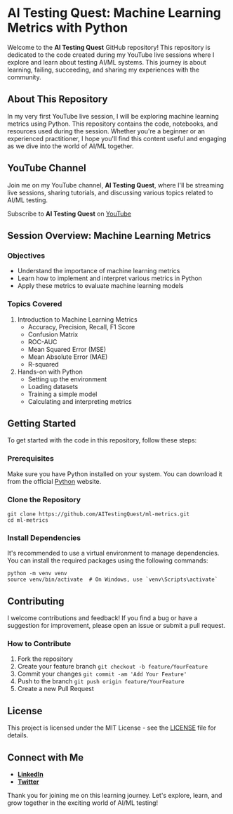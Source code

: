 # AI Testing Quest: Machine Learning Metrics with Python
Welcome to the **AI Testing Quest** GitHub repository! This repository is dedicated to the code created during my YouTube live sessions where I explore and learn about testing AI/ML systems. This journey is about learning, failing, succeeding, and sharing my experiences with the community.

## About This Repository
In my very first YouTube live session, I will be exploring machine learning metrics using Python. This repository contains the code, notebooks, and resources used during the session. Whether you're a beginner or an experienced practitioner, I hope you'll find this content useful and engaging as we dive into the world of AI/ML together.

## YouTube Channel
Join me on my YouTube channel, **AI Testing Quest**, where I'll be streaming live sessions, sharing tutorials, and discussing various topics related to AI/ML testing.

Subscribe to **AI Testing Quest** on [YouTube](https://www.youtube.com/@AITestingQuest)

## Session Overview: Machine Learning Metrics
### Objectives
- Understand the importance of machine learning metrics
- Learn how to implement and interpret various metrics in Python
- Apply these metrics to evaluate machine learning models
### Topics Covered
1. Introduction to Machine Learning Metrics
   - Accuracy, Precision, Recall, F1 Score
   - Confusion Matrix
   - ROC-AUC
   - Mean Squared Error (MSE)
   - Mean Absolute Error (MAE)
   - R-squared
2. Hands-on with Python
   - Setting up the environment
   - Loading datasets
   - Training a simple model
   - Calculating and interpreting metrics
## Getting Started
To get started with the code in this repository, follow these steps:

### Prerequisites
Make sure you have Python installed on your system. You can download it from the official [Python](https://www.python.org/) website.

### Clone the Repository
```console
git clone https://github.com/AITestingQuest/ml-metrics.git
cd ml-metrics
```
### Install Dependencies
It's recommended to use a virtual environment to manage dependencies. You can install the required packages using the following commands:

```console
python -m venv venv
source venv/bin/activate  # On Windows, use `venv\Scripts\activate`
```

## Contributing
I welcome contributions and feedback! If you find a bug or have a suggestion for improvement, please open an issue or submit a pull request.

### How to Contribute
1. Fork the repository
2. Create your feature branch ```git checkout -b feature/YourFeature```
3. Commit your changes ```git commit -am 'Add Your Feature'```
4. Push to the branch ```git push origin feature/YourFeature```
5. Create a new Pull Request
## License
This project is licensed under the MIT License - see the [LICENSE](https://github.com/AITestingQuest/ml-metrics?tab=MIT-1-ov-file) file for details.

## Connect with Me
- [**LinkedIn**](https://www.linkedin.com/in/zoltantarko/)
- [**Twitter**](https://x.com/AITestingQuest)

Thank you for joining me on this learning journey. Let's explore, learn, and grow together in the exciting world of AI/ML testing!
